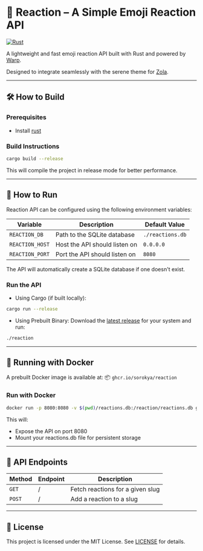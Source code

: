 # 🚀 Reaction – A Simple Emoji Reaction API

[![Rust](https://github.com/sorokya/reaction/actions/workflows/rust.yml/badge.svg?branch=master)](https://github.com/sorokya/reaction/actions/workflows/rust.yml)

A lightweight and fast emoji reaction API built with Rust and powered by [Warp](https://crates.io/crates/warp).

Designed to integrate seamlessly with the serene theme for [Zola](https://www.getzola.org/).

---


## 🛠️ How to Build

### Prerequisites

- Install [rust](https://rustup.rs)

### Build Instructions

```sh
cargo build --release
```

This will compile the project in release mode for better performance.

---

## 🚀 How to Run

Reaction API can be configured using the following environment variables:

| **Variable**    | **Description**               | **Default Value** |
|-----------------|-------------------------------|-------------------|
| `REACTION_DB`   | Path to the SQLite database   | `./reactions.db`  |
| `REACTION_HOST` | Host the API should listen on | `0.0.0.0`         |
| `REACTION_PORT` | Port the API should listen on | `8080`            |

The API will automatically create a SQLite database if one doesn't exist.

### Run the API

- Using Cargo (if built locally):
```sh
cargo run --release
```

- Using Prebuilt Binary:
Download the [latest release](https://github.com/sorokya/reaction/releases/latest) for your system and run:
```sh
./reaction
```

---

## 🐳 Running with Docker

A prebuilt Docker image is available at:
📦 `ghcr.io/sorokya/reaction`

### Run with Docker

```sh
docker run -p 8080:8080 -v $(pwd)/reactions.db:/reaction/reactions.db ghcr.io/sorokya/reaction:master
```

This will:
- Expose the API on port 8080
- Mount your reactions.db file for persistent storage

---

## 📜 API Endpoints

| **Method** | **Endpoint** | **Description**                  |
|------------|--------------|----------------------------------|
| `GET`      | /            | Fetch reactions for a given slug |
| `POST`     | /            | Add a reaction to a slug         |

---

## 📄 License

This project is licensed under the MIT License. See [LICENSE](https://github.com/sorokya/reaction/blob/master/LICENSE) for details.
